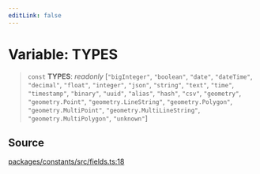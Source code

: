```yaml
---
editLink: false
---
```


# Variable: TYPES

> `const` **TYPES**: _readonly_ [`"bigInteger"`, `"boolean"`, `"date"`, `"dateTime"`, `"decimal"`, `"float"`,
> `"integer"`, `"json"`, `"string"`, `"text"`, `"time"`, `"timestamp"`, `"binary"`, `"uuid"`, `"alias"`, `"hash"`,
> `"csv"`, `"geometry"`, `"geometry.Point"`, `"geometry.LineString"`, `"geometry.Polygon"`, `"geometry.MultiPoint"`,
> `"geometry.MultiLineString"`, `"geometry.MultiPolygon"`, `"unknown"`]

## Source

[packages/constants/src/fields.ts:18](https://github.com/directus/directus/blob/7789a6c53/packages/constants/src/fields.ts#L18)
